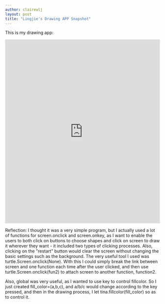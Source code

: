 ```yaml
---
author: clairewlj
layout: post
title: "Lingjie's Drawing APP Snapshot"
---
```


This is my drawing app:
<iframe src="https://trinket.io/embed/python/ecc6b62e17" width="100%" height="600" frameborder="0" marginwidth="0" marginheight="0" allowfullscreen></iframe>

Reflection: I thought it was a very simple program, but I actually used a lot of functions for screen.onclick and screen.onkey, as I want to enable the users to both click on buttons to choose shapes and click on screen to draw it wherever they want - it included two types of clicking processes. Also, clicking on the "restart" button would clear the screen without changing the basic settings such as the background. The very useful tool I used was turtle.Screen.onclick(None). With this I could simply break the link between screen and one function each time after the user clicked, and then use turtle.Screen.onclick(fun2) to attach screen to another function, function2. 

Also, global was very useful, as I wanted to use key to control fillcolor. So I just created  fill_color=(a,b,c), and a/b/c would change according to the key pressed, and then in the drawing process, I let tina.fillcolor(fill_color) so as to control it.
